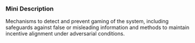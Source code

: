 ### Mini Description

Mechanisms to detect and prevent gaming of the system, including safeguards against false or misleading information and methods to maintain incentive alignment under adversarial conditions.
